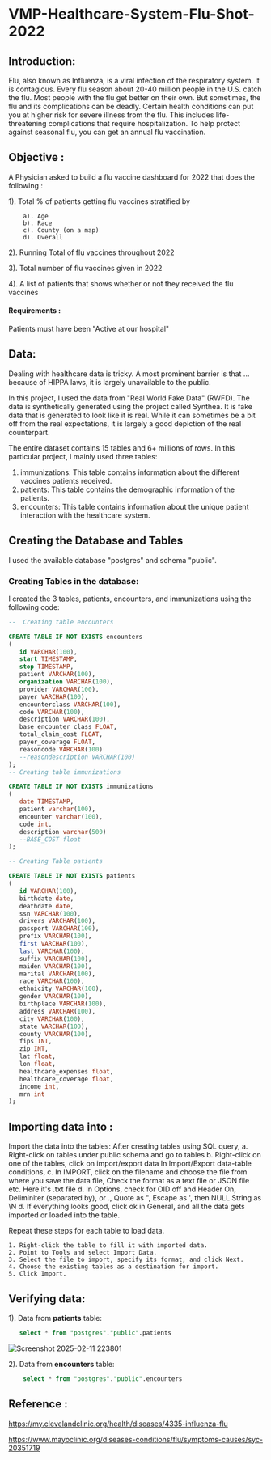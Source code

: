 # VMP-Healthcare-System-Flu-Shot-2022
## Introduction:
  Flu, also known as Influenza, is a viral infection of the respiratory system. It is contagious. Every flu season about 20-40 million people in the U.S. catch the flu. Most people with  the flu get better on their own. But sometimes, the flu and its complications can be deadly. Certain health conditions can put you at higher risk for severe illness from the flu. This includes life-threatening complications that require hospitalization. To help protect against seasonal flu, you can get an annual flu vaccination. 
##  Objective : 
 A Physician asked to build a flu vaccine dashboard for 2022 that does the following :
 
1). Total % of patients getting flu vaccines stratified by

        a). Age
        b). Race
        c). County (on a map)
        d). Overall
        
 2). Running Total of flu vaccines throughout 2022
 
 3). Total number of flu vaccines given in 2022
 
 4). A list of patients that shows whether or not they received the flu vaccines
 
 ####  Requirements :
Patients must have been "Active at our hospital"

## Data:
Dealing with healthcare data is tricky. A most prominent barrier is that ... because of HIPPA laws, it is largely unavailable to the public.

In this project, I used the data from "Real World Fake Data" (RWFD). The data is synthetically generated using the project called Synthea. It is fake data that is generated to look like it is real. While it can sometimes be a bit off from the real expectations, it is largely a good depiction of the real counterpart. 

The entire dataset contains 15 tables and 6+ millions of rows. In this particular project, I mainly used three tables:

1. immunizations: This table contains information about the different vaccines patients received.
2. patients: This table contains the demographic information of the patients.
3. encounters: This table contains information about the unique patient interaction with the healthcare system.

##  Creating the Database and Tables
I used the available database "postgres" and schema "public". 

### Creating Tables in the database:
 I created the 3 tables, patients, encounters, and immunizations using the following code:
 ``` SQL
--  Creating table encounters

CREATE TABLE IF NOT EXISTS encounters 
(
	id VARCHAR(100),
	start TIMESTAMP,
	stop TIMESTAMP,
	patient VARCHAR(100),
	organization VARCHAR(100),
	provider VARCHAR(100),
	payer VARCHAR(100),
	encounterclass VARCHAR(100),
	code VARCHAR(100),
	description VARCHAR(100),
	base_encounter_class FLOAT,
	total_claim_cost FLOAT,
	payer_coverage FLOAT,
	reasoncode VARCHAR(100)
	--reasondescription VARCHAR(100)
);
-- Creating table immunizations

CREATE TABLE IF NOT EXISTS immunizations
(
	date TIMESTAMP,
	patient varchar(100),
	encounter varchar(100),
	code int,
	description varchar(500)
	--BASE_COST float
);

-- Creating Table patients

CREATE TABLE IF NOT EXISTS patients
(
	id VARCHAR(100),
	birthdate date,
	deathdate date,
	ssn VARCHAR(100),
	drivers VARCHAR(100),
	passport VARCHAR(100),
	prefix VARCHAR(100),
	first VARCHAR(100),
	last VARCHAR(100),
	suffix VARCHAR(100),
	maiden VARCHAR(100),
	marital VARCHAR(100),
	race VARCHAR(100),
	ethnicity VARCHAR(100),
	gender VARCHAR(100),
	birthplace VARCHAR(100),
	address VARCHAR(100),
	city VARCHAR(100),
	state VARCHAR(100),
	county VARCHAR(100),
	fips INT, 
	zip INT,
	lat float,
	lon float,
	healthcare_expenses float,
	healthcare_coverage float,
	income int,
	mrn int
);
```
## Importing data into  :

	
Import the data into the tables:
After creating tables using SQL query, 
	a. Right-click on tables under public schema and go to tables
	b. Right-click on one of the tables, click on import/export data
In Import/Export data-table conditions,
	c. In IMPORT, click on the filename and choose the file from where you save the data file, Check the format as a text file or JSON file etc. Here it's .txt file
	d. In Options, check for OID off and Header On, Deliminiter (separated by), or ., Quote as ", Escape as ', then NULL String as \N
	d. If everything looks good, click ok in General, and all the data gets imported or loaded into the table.
	
Repeat these steps for each table to load data.

	1. Right-click the table to fill it with imported data.
	2. Point to Tools and select Import Data.
	3. Select the file to import, specify its format, and click Next.
	4. Choose the existing tables as a destination for import.
	5. Click Import.

 ## Verifying data:
1). Data from **patients** table:
 ``` SQL
	select * from "postgres"."public".patients
```
![Screenshot 2025-02-11 223801](https://github.com/user-attachments/assets/82942834-f80b-4e9f-b360-f8778523af85)

2). Data from **encounters** table:

``` SQL
	select * from "postgres"."public".encounters
```


 ## Reference :
 https://my.clevelandclinic.org/health/diseases/4335-influenza-flu
 
 https://www.mayoclinic.org/diseases-conditions/flu/symptoms-causes/syc-20351719





    

